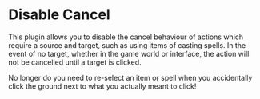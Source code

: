 # Disable Cancel

This plugin allows you to disable the cancel behaviour of actions which require a source and target, such as using items of casting spells.
In the event of no target, whether in the game world or interface, the action will not be cancelled until a target is clicked.

No longer do you need to re-select an item or spell when you accidentally click the ground next to what you actually meant to click!
